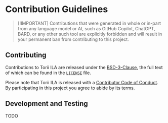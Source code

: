 # Contribution Guidelines

> [!IMPORTANT] Contributions that were generated in whole or in-part from any
> language model or AI, such as GitHub Copilot, ChatGPT, BARD, or any other such tool
> are explicitly forbidden and will result in your permanent ban from contributing
> to this project.

## Contributing

Contributions to Torii ILA are released under the [BSD-3-Clause], the full text of which can be found in the [`LICENSE`] file.

Please note that Torii ILA is released with a [Contributor Code of Conduct]. By participating in this project you agree to abide by its terms.

## Development and Testing

TODO

[BSD-3-Clause]: https://spdx.org/licenses/BSD-3-Clause.html
[`LICENSE`]: ./LICENSE
[Contributor Code of Conduct]: ./CODE_OF_CONDUCT.md
[nox]: https://nox.thea.codes/
